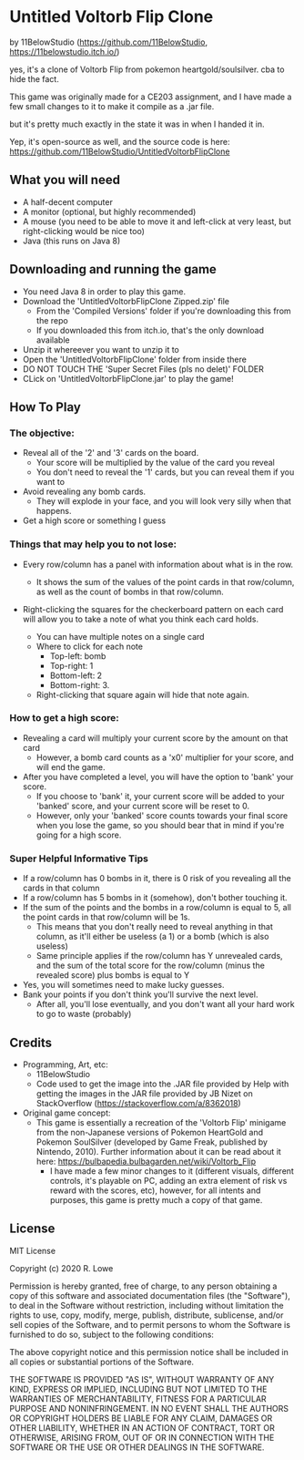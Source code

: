 # Untitled Voltorb Flip Clone
by 11BelowStudio (https://github.com/11BelowStudio, https://11belowstudio.itch.io/)

yes, it's a clone of Voltorb Flip from pokemon heartgold/soulsilver. cba to hide the fact.

This game was originally made for a CE203 assignment, and I have made a few small changes
to it to make it compile as a .jar file.

but it's pretty much exactly in the state it was in when I handed it in.

Yep, it's open-source as well, and the source code is here: https://github.com/11BelowStudio/UntitledVoltorbFlipClone

## What you will need

* A half-decent computer
* A monitor (optional, but highly recommended)
* A mouse (you need to be able to move it and left-click at very least,
but right-clicking would be nice too)
* Java (this runs on Java 8)

## Downloading and running the game

* You need Java 8 in order to play this game.
* Download the 'UntitledVoltorbFlipClone Zipped.zip' file
    * From the 'Compiled Versions' folder if you're downloading this from the repo
    * If you downloaded this from itch.io, that's the only download available
* Unzip it whereever you want to unzip it to
* Open the 'UntitledVoltorbFlipClone' folder from inside there
* DO NOT TOUCH THE 'Super Secret Files (pls no delet)' FOLDER
* CLick on 'UntitledVoltorbFlipClone.jar' to play the game!

## How To Play

### The objective:
* Reveal all of the '2' and '3' cards on the board.
    * Your score will be multiplied by the value of the card you reveal
    * You don't need to reveal the '1' cards, but you can reveal them if you want to
* Avoid revealing any bomb cards.
    * They will explode in your face, and you will look very silly when that happens.
* Get a high score or something I guess

### Things that may help you to not lose:
* Every row/column has a panel with information about what is in the row.
    * It shows the sum of the values of the point cards in that row/column,
    as well as the count of bombs in that row/column.
    
* Right-clicking the squares for the checkerboard pattern on each card
will allow you to take a note of what you think each card holds.
    * You can have multiple notes on a single card
    * Where to click for each note
        * Top-left: bomb
        * Top-right: 1
        * Bottom-left: 2
        * Bottom-right: 3.
    * Right-clicking that square again will hide that note again.
    
### How to get a high score:
* Revealing a card will multiply your current score by the amount on that card
    * However, a bomb card counts as a 'x0' multiplier for your score, and will end the game.
* After you have completed a level, you will have the option to 'bank' your score.
    * If you choose to 'bank' it, your current score will be added to your 'banked' score,
    and your current score will be reset to 0.
    * However, only your 'banked' score counts towards your final score when you lose the game,
    so you should bear that in mind if you're going for a high score.

### Super Helpful Informative Tips
* If a row/column has 0 bombs in it, there is 0 risk of you revealing all the cards in that column
* If a row/column has 5 bombs in it (somehow), don't bother touching it.
* If the sum of the points and the bombs in a row/column is equal to 5,
all the point cards in that row/column will be 1s.
    * This means that you don't really need to reveal anything in that column,
    as it'll either be useless (a 1) or a bomb (which is also useless)
    * Same principle applies if the row/column has Y unrevealed cards,
    and the sum of the total score for the row/column (minus the revealed score)
    plus bombs is equal to Y
* Yes, you will sometimes need to make lucky guesses.
* Bank your points if you don't think you'll survive the next level.
    * After all, you'll lose eventually, and you don't want all your hard work to go to waste (probably)

## Credits

* Programming, Art, etc:
    * 11BelowStudio
    * Code used to get the image into the .JAR file provided by Help with getting the images in the JAR file provided by JB Nizet on StackOverflow (https://stackoverflow.com/a/8362018)
* Original game concept:
    * This game is essentially a recreation of the 'Voltorb Flip' minigame
    from the non-Japanese versions of Pokemon HeartGold and Pokemon SoulSilver
    (developed by Game Freak, published by Nintendo, 2010). 
    Further information about it can be read about it here: https://bulbapedia.bulbagarden.net/wiki/Voltorb_Flip
        * I have made a few minor changes to it (different visuals,
        different controls, it's playable on PC,
        adding an extra element of risk vs reward with the scores, etc),
        however, for all intents and purposes,
        this game is pretty much a copy of that game.


## License
MIT License

Copyright (c) 2020 R. Lowe

Permission is hereby granted, free of charge, to any person obtaining a copy
of this software and associated documentation files (the "Software"), to deal
in the Software without restriction, including without limitation the rights
to use, copy, modify, merge, publish, distribute, sublicense, and/or sell
copies of the Software, and to permit persons to whom the Software is
furnished to do so, subject to the following conditions:

The above copyright notice and this permission notice shall be included in all
copies or substantial portions of the Software.

THE SOFTWARE IS PROVIDED "AS IS", WITHOUT WARRANTY OF ANY KIND, EXPRESS OR
IMPLIED, INCLUDING BUT NOT LIMITED TO THE WARRANTIES OF MERCHANTABILITY,
FITNESS FOR A PARTICULAR PURPOSE AND NONINFRINGEMENT. IN NO EVENT SHALL THE
AUTHORS OR COPYRIGHT HOLDERS BE LIABLE FOR ANY CLAIM, DAMAGES OR OTHER
LIABILITY, WHETHER IN AN ACTION OF CONTRACT, TORT OR OTHERWISE, ARISING FROM,
OUT OF OR IN CONNECTION WITH THE SOFTWARE OR THE USE OR OTHER DEALINGS IN THE
SOFTWARE.

